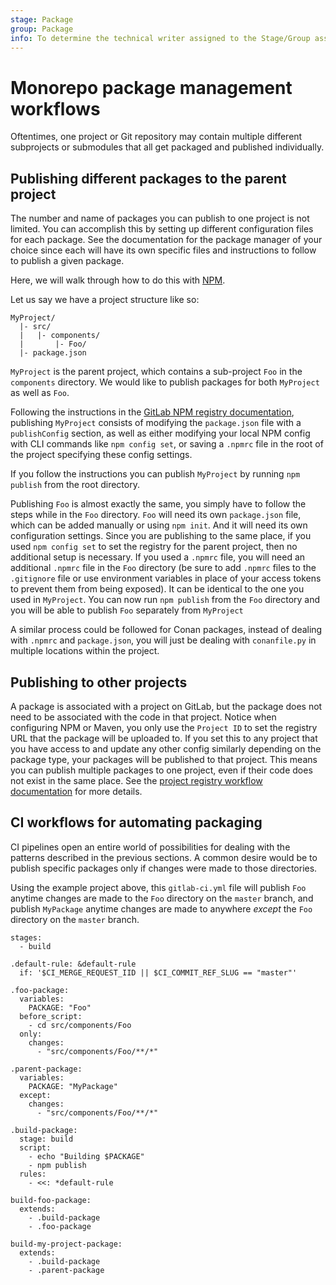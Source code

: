 ```yaml
---
stage: Package
group: Package
info: To determine the technical writer assigned to the Stage/Group associated with this page, see https://about.gitlab.com/handbook/engineering/ux/technical-writing/#designated-technical-writers
---
```


# Monorepo package management workflows

Oftentimes, one project or Git repository may contain multiple different
subprojects or submodules that all get packaged and published individually.

## Publishing different packages to the parent project

The number and name of packages you can publish to one project is not limited.
You can accomplish this by setting up different configuration files for each
package. See the documentation for the package manager of your choice since
each will have its own specific files and instructions to follow to publish
a given package.

Here, we will walk through how to do this with [NPM](../npm_registry/index.md).

Let us say we have a project structure like so:

```plaintext
MyProject/
  |- src/
  |   |- components/
  |       |- Foo/
  |- package.json
```

`MyProject` is the parent project, which contains a sub-project `Foo` in the
`components` directory. We would like to publish packages for both `MyProject`
as well as `Foo`.

Following the instructions in the
[GitLab NPM registry documentation](../npm_registry/index.md),
publishing `MyProject` consists of modifying the `package.json` file with a
`publishConfig` section, as well as either modifying your local NPM config with
CLI commands like `npm config set`, or saving a `.npmrc` file in the root of the
project specifying these config settings.

If you follow the instructions you can publish `MyProject` by running
`npm publish` from the root directory.

Publishing `Foo` is almost exactly the same, you simply have to follow the steps
while in the `Foo` directory. `Foo` will need its own `package.json` file,
which can be added manually or using `npm init`. And it will need its own
configuration settings. Since you are publishing to the same place, if you
used `npm config set` to set the registry for the parent project, then no
additional setup is necessary. If you used a `.npmrc` file, you will need an
additional `.npmrc` file in the `Foo` directory (be sure to add `.npmrc` files
to the `.gitignore` file or use environment variables in place of your access
tokens to prevent them from being exposed). It can be identical to the
one you used in `MyProject`. You can now run `npm publish` from the `Foo`
directory and you will be able to publish `Foo` separately from `MyProject`

A similar process could be followed for Conan packages, instead of dealing with
`.npmrc` and `package.json`, you will just be dealing with `conanfile.py` in
multiple locations within the project.

## Publishing to other projects

A package is associated with a project on GitLab, but the package does not
need to be associated with the code in that project. Notice when configuring
NPM or Maven, you only use the `Project ID` to set the registry URL that the
package will be uploaded to. If you set this to any project that you have
access to and update any other config similarly depending on the package type,
your packages will be published to that project. This means you can publish
multiple packages to one project, even if their code does not exist in the same
place. See the [project registry workflow documentation](./project_registry.md)
for more details.

## CI workflows for automating packaging

CI pipelines open an entire world of possibilities for dealing with the patterns
described in the previous sections. A common desire would be to publish
specific packages only if changes were made to those directories.

Using the example project above, this `gitlab-ci.yml` file will publish
`Foo` anytime changes are made to the `Foo` directory on the `master` branch,
and publish `MyPackage` anytime changes are made to anywhere _except_ the `Foo`
directory on the `master` branch.

```shell
stages:
  - build

.default-rule: &default-rule
  if: '$CI_MERGE_REQUEST_IID || $CI_COMMIT_REF_SLUG == "master"'

.foo-package:
  variables:
    PACKAGE: "Foo"
  before_script:
    - cd src/components/Foo
  only:
    changes:
      - "src/components/Foo/**/*"

.parent-package:
  variables:
    PACKAGE: "MyPackage"
  except:
    changes:
      - "src/components/Foo/**/*"

.build-package:
  stage: build
  script:
    - echo "Building $PACKAGE"
    - npm publish
  rules:
    - <<: *default-rule

build-foo-package:
  extends:
    - .build-package
    - .foo-package

build-my-project-package:
  extends:
    - .build-package
    - .parent-package
```
